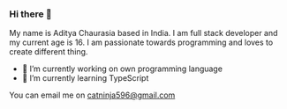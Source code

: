 ### Hi there 👋

My name is Aditya Chaurasia based in India. I am full stack developer and my current age is 16. I am passionate towards programming and loves to create different thing.

- 🔭 I’m currently working on own programming language
- 🌱 I’m currently learning TypeScript

You can email me on catninja596@gmail.com
